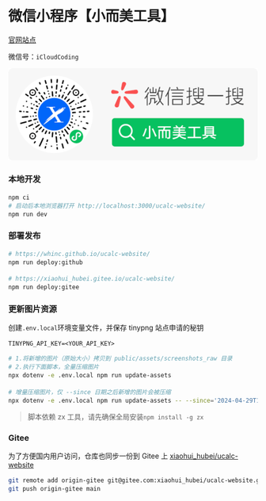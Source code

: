# 微信小程序【小而美工具】

[官网站点](https://whinc.github.io/ucalc-website/) 

微信号：`iCloudCoding`

<p align="center">
  <a href="https://whinc.github.io/ucalc-website/" target="_blank"><img src="./public/assets/images/qrcode_soso.png" alt="Next js starter banner"></a>
</p>

### 本地开发

```bash
npm ci
# 启动后本地浏览器打开 http://localhost:3000/ucalc-website/
npm run dev
```

### 部署发布

```bash
# https://whinc.github.io/ucalc-website/
npm run deploy:github

# https://xiaohui_hubei.gitee.io/ucalc-website/
npm run deploy:gitee
```

### 更新图片资源

创建`.env.local`环境变量文件，并保存 tinypng 站点申请的秘钥
```
TINYPNG_API_KEY=<YOUR_API_KEY>
```

```bash
# 1.将新增的图片（原始大小）拷贝到 public/assets/screenshots_raw 目录
# 2.执行下面脚本，全量压缩图片
npx dotenv -e .env.local npm run update-assets

# 增量压缩图片，仅 --since 日期之后新增的图片会被压缩
npx dotenv -e .env.local npm run update-assets -- --since='2024-04-29T10:00:00'
```

> 脚本依赖 zx 工具，请先确保全局安装`npm install -g zx`

### Gitee

为了方便国内用户访问，仓库也同步一份到 Gitee 上 [xiaohui_hubei/ucalc-website](https://gitee.com/xiaohui_hubei/ucalc-website)

```bash
git remote add origin-gitee git@gitee.com:xiaohui_hubei/ucalc-website.git
git push origin-gitee main
```
